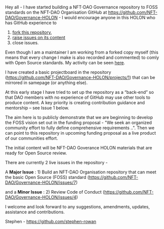 Hey all - I have started building a NFT-DAO Governance repository to FOSS standards on the NFT-DAO Organisation GitHub at https://github.com/NFT-DAO/Governance-HOLON - I would encourage anyone in this HOLON who has GitHub experience to 

1) [fork this repository](https://docs.github.com/en/github/getting-started-with-github/fork-a-repo), 
2) [raise issues on its content](https://guides.github.com/features/issues/)
3) close issues.

Even though I am a maintainer I am working from a forked copy myself (this means that every change I make is also recorded and commented) to comly with Open Source standards. My activity can be seen [here](https://github.com/NFT-DAO/Governance-HOLON/pulls?q=is%3Apr+is%3Aclosed).

I have created a basic projectboard in the repository (https://github.com/NFT-DAO/Governance-HOLON/projects/1) that can be mirrored in samepage (or anything else). 

At this early stage I have tried to set up the repository as a “back-end” so that DAO members with no experience of GitHub may use other tools to produce content. A key priority is creating contribution guidance and mentorship – see Issue 1 below.

The aim here is to publicly demonstrate that we are beginning to develop the FOSS vision set out in the funding proposal - "We seek an organized community effort to fully define comprehensive requirements ..". Then we can point to this repository in upcoming funding proposal as a live product of our communities effort.

The initial content will be NFT-DAO Goverance HOLON materials that are ready for Open Source review.

There are currently 2 live issues in the repository - 

A **Major Issue** : 1) Build an NFT-DAO Organisation repository that can meet the basic Open Source (FOSS) standard (https://github.com/NFT-DAO/Governance-HOLON/issues/7) 

and a **Minor Issue** : 2) Review Code of Conduct (https://github.com/NFT-DAO/Governance-HOLON/issues/4)

I welcome and look forward to any suggestions, amendments, updates, assistance and contributions.

Stephen - https://github.com/stephen-rowan
